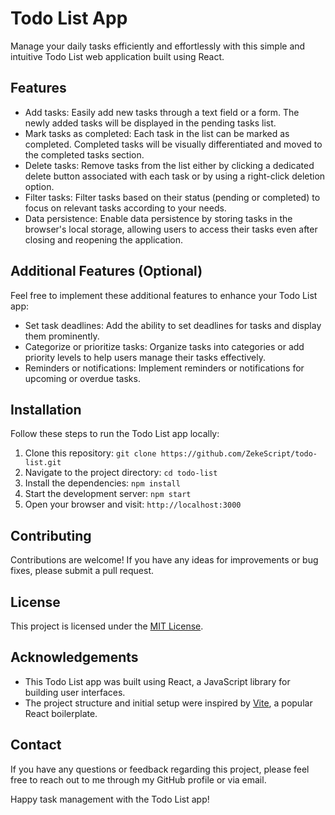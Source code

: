 # Todo List App

Manage your daily tasks efficiently and effortlessly with this simple and intuitive Todo List web application built using React.

## Features

- Add tasks: Easily add new tasks through a text field or a form. The newly added tasks will be displayed in the pending tasks list.
- Mark tasks as completed: Each task in the list can be marked as completed. Completed tasks will be visually differentiated and moved to the completed tasks section.
- Delete tasks: Remove tasks from the list either by clicking a dedicated delete button associated with each task or by using a right-click deletion option.
- Filter tasks: Filter tasks based on their status (pending or completed) to focus on relevant tasks according to your needs.
- Data persistence: Enable data persistence by storing tasks in the browser's local storage, allowing users to access their tasks even after closing and reopening the application.

## Additional Features (Optional)

Feel free to implement these additional features to enhance your Todo List app:

- Set task deadlines: Add the ability to set deadlines for tasks and display them prominently.
- Categorize or prioritize tasks: Organize tasks into categories or add priority levels to help users manage their tasks effectively.
- Reminders or notifications: Implement reminders or notifications for upcoming or overdue tasks.

## Installation

Follow these steps to run the Todo List app locally:

1. Clone this repository: `git clone https://github.com/ZekeScript/todo-list.git`
2. Navigate to the project directory: `cd todo-list`
3. Install the dependencies: `npm install`
4. Start the development server: `npm start`
5. Open your browser and visit: `http://localhost:3000`

## Contributing

Contributions are welcome! If you have any ideas for improvements or bug fixes, please submit a pull request.

## License

This project is licensed under the [MIT License](https://opensource.org/licenses/MIT).

## Acknowledgements

- This Todo List app was built using React, a JavaScript library for building user interfaces.
- The project structure and initial setup were inspired by [Vite](https://vitejs.dev/), a popular React boilerplate.

## Contact

If you have any questions or feedback regarding this project, please feel free to reach out to me through my GitHub profile or via email.

Happy task management with the Todo List app!
